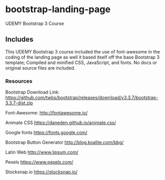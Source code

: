 # bootstrap-landing-page
UDEMY Bootstrap 3 Course

## Includes
This UDEMY Bootstrap 3 course included the use of font-awesome in the coding of the landing page as well it based itself off the base Bootstrap 3 template; Compiled and minified CSS, JavaScript, and fonts. No docs or original source files are included.

### Resources
Bootstrap Download Link:
https://github.com/twbs/bootstrap/releases/download/v3.3.7/bootstrap-3.3.7-dist.zip

Font-Awesome:
http://fontawesome.io/

Animate CSS
https://daneden.github.io/animate.css/

Google fonts
https://fonts.google.com/

Bootstrap Button Generator
http://blog.koalite.com/bbg/

Latin Web
http://www.lipsum.com/

Pexels
https://www.pexels.com/

Stocksnap.io
https://stocksnap.io/
